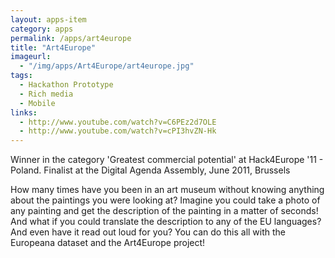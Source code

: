 ```yaml
---
layout: apps-item
category: apps
permalink: /apps/art4europe
title: "Art4Europe"
imageurl:
  - "/img/apps/Art4Europe/art4europe.jpg"
tags:
  - Hackathon Prototype
  - Rich media
  - Mobile
links:
  - http://www.youtube.com/watch?v=C6PEz2d7OLE
  - http://www.youtube.com/watch?v=cPI3hvZN-Hk
---
```


Winner in the category 'Greatest commercial potential' at Hack4Europe '11 - Poland. Finalist at the Digital Agenda Assembly, June 2011, Brussels

How many times have you been in an art museum without knowing anything about the paintings you were looking at? Imagine you could take a photo of any painting and get the description of the painting in a matter of seconds! And what if you could translate the description to any of the EU languages? And even have it read out loud for you? You can do this all with the Europeana dataset and the Art4Europe project!

